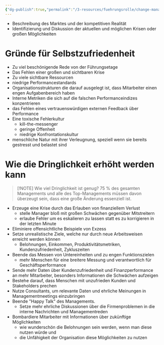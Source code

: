 ```yaml
---
{"dg-publish":true,"permalink":"/3-resources/fuehrungsrolle/change-management/change-management-nach-kotter/einen-sinn-fuer-dringlichkeit-etablieren/","created":"2024-06-23T19:53:51.999+02:00","updated":"2024-05-27T08:20:59.766+02:00"}
---
```



- Beschreibung des Marktes und der kompetitiven Realität
- Identifizierung und Diskussion der aktuellen und möglichen Krisen oder großen Möglichkeiten

# Gründe für Selbstzufriedenheit

- Zu viel beschönigende Rede von der Führungsetage
- Das Fehlen einer großen und sichtbaren Krise
- Zu viele sichtbare Ressourcen
- niedrige Performancestandards
- Organisationsstrukturen die darauf ausgelegt ist, dass Mitarbeiter einen engen Aufgabenbereich haben
- Interne Metriken die sich auf die falschen Performanceindizes konzentrieren
- das Fehlen eines vertrauenswürdigen externen Feedback über Performance
- Eine toxische Fehlerkultur
	- kill-the-messenger
	- geringe Offenheit
	- niedrige Konfrontationskultur
- menschliche Natur mit ihrer Verleugnung, speziell wenn sie bereits gestresst und belastet sind

# Wie die Dringlichkeit erhöht werden kann

> [!NOTE] Wie viel Dringlichkeit ist genug? 
> 75 % des gesamten Managements und alle des Top-Managements müssen davon überzeugt sein, dass eine große Änderung essenziell ist.

- Erzeuge eine Krise durch das Erlauben von finanziellem Verlust
	- stelle Manager bloß mit großen Schwächen gegenüber Mitstreitern
	- erlaube Fehler um es eskalieren zu lassen statt es zu korrigieren in der letzten Minute
- Eliminiere offensichtliche Beispiele von Exzess
- Setze unrealistische Ziele, welche nur durch neue Arbeitsweisen erreicht werden können
	- Belohnungen, Einkommen, Produktivitätsmetriken, Kundenzufriedenheit, Zykluszeiten
- Beende das Messen von Untereinheiten und zu engen Funktionszielen
	- mehr Menschen für eine breitere Messung und verantwortlich für Geschäftsperformance
- Sende mehr Daten über Kundenzufriedenheit und Finanzperformance an mehr Mitarbeiter, besonders Informationen die Schwächen aufzeigen
- Bestehe darauf, dass Menschen mit unzufrieden Kunden und Stakeholders prechen
- Nutze Consultants, um relevante Daten und ehrliche Meinungen in Managementmeetings einzubringen
- Beende "Happy Talk" des Managements.
	- Setze mehr ehrliche Diskussionen über die Firmenproblemen in die interne Nachrichten und Managementreden
- Bombardiere Mitarbeiter mit Informationen über zukünftige Möglichkeiten
	- wie wunderschön die Belohnungen sein werden, wenn man diese nutzen würde und
	- die Unfähigkeit der Organisation diese Möglichkeiten zu nutzen